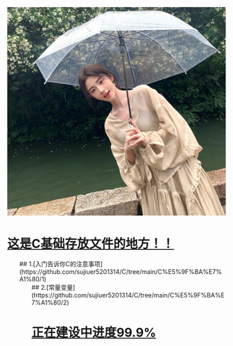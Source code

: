 <img src="https://github.com/sujiuer5201314/C/blob/main/%E5%94%AF%E4%BD%A0%E6%9C%80%E4%BA%89%E6%B0%94.jpg?raw=true">

# [这是C基础存放文件的地方！！](https://github.com/sujiuer5201314/C/tree/main/C%E5%9F%BA%E7%A1%80)

<div style="margin-left: 2em;">
## 1.[入门告诉你C的注意事项](https://github.com/sujiuer5201314/C/tree/main/C%E5%9F%BA%E7%A1%80/1)

<div style="margin-left: 2em;">
## 2.[常量变量](https://github.com/sujiuer5201314/C/tree/main/C%E5%9F%BA%E7%A1%80/2)

# [正在建设中进度99.9%](https://github.com/sujiuer5201314)